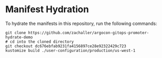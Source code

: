 # Manifest Hydration

To hydrate the manifests in this repository, run the following commands:

```shell
git clone https://github.com/zachaller/argocon-gitops-promoter-hydrate-demo
# cd into the cloned directory
git checkout dc676ebfab9231fa4156897ce28e92322429c723
kustomize build ./user-configuration/production/us-west-1
```
